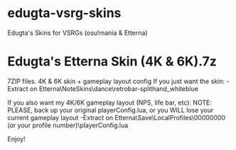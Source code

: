 # edugta-vsrg-skins
Edugta's Skins for VSRGs (osu!mania &amp; Etterna)

# Edugta's Etterna Skin (4K & 6K).7z
7ZIP files. 4K & 6K skin + gameplay layout config
If you just want the skin:
-Extract on Etterna\NoteSkins\dance\retrobar-splithand_whiteblue

If you also want my 4K/6K gameplay layout (NPS, life bar, etc):
NOTE: PLEASE, back up your original playerConfig.lua, or you WILL lose your current gameplay layout
-Extract on Etterna\Save\LocalProfiles\00000000 (or your profile number)\playerConfig.lua

Enjoy!
